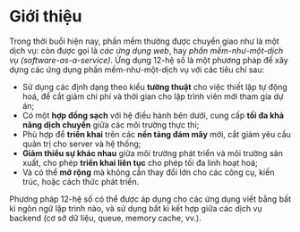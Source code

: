 Giới thiệu
==========

Trong thời buổi hiện nay, phần mềm thường được chuyển giao như là một dịch vụ: còn được
gọi là *các ứng dụng web*, hay *phần mềm-như-một-dịch vụ (software-as-a-service)*.
Ứng dụng 12-hệ số là một phương pháp để xây dựng các ứng dụng phần mềm-như-một-dịch vụ với
các tiêu chí sau:

* Sử dụng các định dạng theo kiểu **tường thuật** cho việc thiết lập tự động hoá, để
cắt giảm chi phí và thời gian cho lập trình viên mới tham gia dự án;
* Có một **hợp đồng sạch** với hệ điều hành bên dưới, cung cấp **tối đa khả năng dịch chuyển** giữa các môi trường thực thi;
* Phù hợp để **triển khai** trên các **nền tảng đám mây** mới, cắt giảm yêu cầu quản trị
cho server và hệ thống;
* **Giảm thiểu sự khác nhau** giữa môi trường phát triển và môi trường sản xuất, cho phép
**triển khai liên tục** cho phép tối đa linh hoạt hoá;
* Và có thể **mở rộng** mà không cần thay đổi lớn cho các công cụ, kiến trúc, hoặc cách thức
phát triển.

Phương pháp 12-hệ số có thể được áp dụng cho các ứng dụng viết bằng bất kì ngôn ngữ lập
trình nào, và sử dụng bất kì kết hợp giữa các dịch vụ backend (cơ sở dữ liệu, queue, memory cache, vv.).
